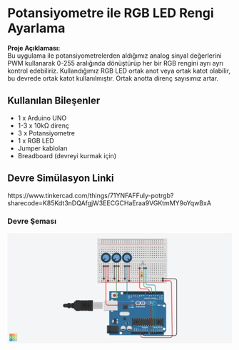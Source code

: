 <h1>Potansiyometre ile RGB LED Rengi Ayarlama</h1>
<p><strong>Proje Açıklaması:</strong><br>
Bu uygulama ile potansiyometrelerden aldığımız analog sinyal değerlerini PWM kullanarak 0-255 aralığında dönüştürüp her bir RGB rengini ayrı ayrı kontrol edebiliriz. Kullandığımız RGB LED ortak anot veya ortak katot olabilir, bu devrede ortak katot kullanılmıştır. Ortak anotta direnç sayısımız artar.

<h2> Kullanılan Bileşenler</h2>
<ul>
  <li>1 x Arduino UNO </li>
  <li>1-3 x 10kΩ direnç </li>
  <li>3 x Potansiyometre </li>
  <li>1 x RGB LED</li>
  <li>Jumper kabloları</li>
  <li>Breadboard (devreyi kurmak için)</li>
</ul>
<h2>Devre Simülasyon Linki</h2>
<p>https://www.tinkercad.com/things/71YNFAFFuIy-potrgb?sharecode=K85Kdt3nDQAfgjW3EECGCHaEraa9VGKtmMY9oYqwBxA</p>
<h3>Devre Şeması</h3>
<p><img src="PotRGB.png" alt="Potansiyometreli RGB Devre Şeması" width="600"></p>

